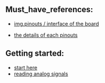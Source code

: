 ## Must_have_references:
  - [img.pinouts / interface of the board](https://i0.wp.com/randomnerdtutorials.com/wp-content/uploads/2018/08/ESP32-DOIT-DEVKIT-V1-Board-Pinout-36-GPIOs-updated.jpg?resize=750%2C538&quality=100&strip=all&ssl=1)
  
  - [the details of each pinouts](https://components101.com/microcontrollers/esp32-devkitc)


## Getting started:
  - [start here](https://randomnerdtutorials.com/getting-started-with-esp32/)
  - [reading analog signals](https://randomnerdtutorials.com/esp32-adc-analog-read-arduino-ide/)
  
